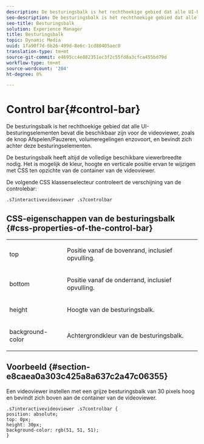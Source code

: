 ```yaml
---
description: De besturingsbalk is het rechthoekige gebied dat alle UI-besturingselementen bevat die beschikbaar zijn voor de videoviewer, zoals de knop Afspelen/Pauzeren, volumeregelingen enzovoort, en bevindt zich achter deze besturingselementen.
seo-description: De besturingsbalk is het rechthoekige gebied dat alle UI-besturingselementen bevat die beschikbaar zijn voor de videoviewer, zoals de knop Afspelen/Pauzeren, volumeregelingen enzovoort, en bevindt zich achter deze besturingselementen.
seo-title: Besturingsbalk
solution: Experience Manager
title: Besturingsbalk
topic: Dynamic Media
uuid: 1fa90f7d-6b26-499d-8e6c-1cd80405aec0
translation-type: tm+mt
source-git-commit: e4695cc4e882351ec3f2c55fd8a3cfca455bd79d
workflow-type: tm+mt
source-wordcount: '204'
ht-degree: 0%

---
```



# Control bar{#control-bar}

De besturingsbalk is het rechthoekige gebied dat alle UI-besturingselementen bevat die beschikbaar zijn voor de videoviewer, zoals de knop Afspelen/Pauzeren, volumeregelingen enzovoort, en bevindt zich achter deze besturingselementen.

<!--<a id="section_061E550C1C1D4DB2BD663A898895B38C"></a>-->

De besturingsbalk heeft altijd de volledige beschikbare viewerbreedte nodig. Het is mogelijk de kleur, hoogte en verticale positie ervan te wijzigen met CSS ten opzichte van de container van de videoviewer.

De volgende CSS klassenselecteur controleert de verschijning van de controlebar:

```
.s7interactivevideoviewer .s7controlbar
```

## CSS-eigenschappen van de besturingsbalk {#css-properties-of-the-control-bar}

<table id="table_C48C56E696304C9BAFEE71BA9EA9A174"> 
 <tbody> 
  <tr> 
   <td colname="col1"> <p> <span class="codeph"> top  </span> </p> </td> 
   <td colname="col2"> <p>Positie vanaf de bovenrand, inclusief opvulling. </p> </td> 
  </tr> 
  <tr> 
   <td colname="col1"> <p> <span class="codeph"> bottom  </span> </p> </td> 
   <td colname="col2"> <p> Positie vanaf de onderrand, inclusief opvulling. </p> </td> 
  </tr> 
  <tr> 
   <td colname="col1"> <p> <span class="codeph"> height  </span> </p> </td> 
   <td colname="col2"> <p>Hoogte van de besturingsbalk. </p> </td> 
  </tr> 
  <tr> 
   <td colname="col1"> <p> <span class="codeph"> background-color  </span> </p> </td> 
   <td colname="col2"> <p>Achtergrondkleur van de besturingsbalk. </p> </td> 
  </tr> 
 </tbody> 
</table>

## Voorbeeld {#section-e8caea0a303c425a8a637c2a47c06355}

Een videoviewer instellen met een grijze besturingsbalk van 30 pixels hoog en bevindt zich boven aan de container van de videoviewer.

```
.s7interactivevideoviewer .s7controlbar {  
position: absolute; 
top: 0px; 
height: 30px; 
background-color: rgb(51, 51, 51); 
}
```

